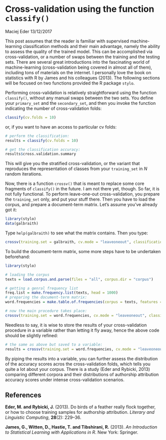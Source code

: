 Cross-validation using the function `classify()`
================
Maciej Eder
13/12/2017

This post assumes that the reader is familiar with supervised
machine-learning classification methods and their main advantage, namely
the ability to assess the quality of the trained model. This can be
accomplished via cross-validation, or a number of swaps between the
training and the testing sets. There are several great introductions
into the fascinating world of machine-learning (cross-validation being
covered in almost all of them), including tons of materials on the
internet. I personally love the book on statistics with R by James and
his colleagues (2013). The following sections will be focused on two
functions provided the R package `stylo`.

Performing cross-validation is relatively straightforward using the
function `classify()`, without any manual swaps between the two sets.
You define your `primary_set` and the `secondary_set`, and then you
invoke the function indicating the number of cross-validation folds:

``` r
classify(cv.folds = 10)
```

or, if you want to have an access to particular cv folds:

``` r
# perform the classification:
results = classify(cv.folds = 10)

# get the classification accuracy:
results$cross.validation.summary
```

This will give you the stratified cross-validation, or the variant that
reproduces the representation of classes from your `training_set` in *N*
random iterations.

Now, there is a function `crossv()` that is meant to replace some core
fragments of `classify()` in the future. I am not there yet, though. So
far, it is not fully functional. To perform leave-one-out
cross-validation, you prepare the `training_set` only, and put your
stuff there. Then you have to load the corpus, and prepare a
document-term matrix. Let’s assume you’ve already got it:

``` r
library(stylo)
data(galbraith)
```

Type `help(galbraith)` to see what the matrix contains. Then you
type:

``` r
crossv(training.set = galbraith, cv.mode = "leaveoneout", classification.method = "svm")
```

To build the document-term matrix, some more steps have to be undertaken
beforehand:

``` r
library(stylo)

# loading the corpus
texts = load.corpus.and.parse(files = "all", corpus.dir = "corpus")

# getting a genral frequency list
freq.list = make.frequency.list(texts, head = 1000)
# preparing the document-term matrix:
word.frequencies = make.table.of.frequencies(corpus = texts, features = freq.list)

# now the main procedure takes place:
crossv(training.set = word.frequencies, cv.mode = "leaveoneout", classification.method = "svm")
```

Needless to say, it is wise to store the results of your
cross-validation procedure in a variable rather than letting it fly
away, hence the above code should be slightly refined:

``` r
# the same as above but saved to a variable:
results = crossv(training.set = word.frequencies, cv.mode = "leaveoneout", classification.method = "svm")
```

By piping the results into a variable, you can further assess the
distribution of the accuracy scores acros the cross-validation folds,
which tells you quite a lot about your corpus. There is a study (Eder
and Rybicki, 2013) comparing different corpora and their distributions
of authorship attribution accuracy scores under intense cross-validation
scenarios.

## References

<div id="refs" class="references">

<div id="ref-eder_birds_2013">

**Eder, M. and Rybicki, J.** (2013). Do birds of a feather really flock
together, or how to choose training samples for authorship attribution.
*Literary and Linguistic Computing*, **28**(2): 229–36.

</div>

<div id="ref-james_introduction_2013">

**James, G., Witten, D., Hastie, T. and Tibshirani, R.** (2013). *An
Introduction to Statistical Learning with Applications in R*. New York:
Springer.

</div>

</div>
